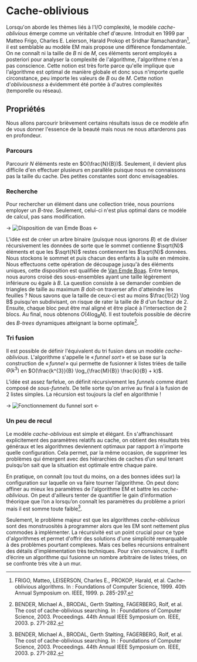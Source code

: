 # Cache-oblivious

Lorsqu'on aborde les thèmes liés à l'I/O complexité, le modèle *cache-oblivious* émerge comme un véritable chef d'œuvre. Introduit en 1999 par Matteo Frigo, Charles E. Leierson, Harald Prokop et Sridhar Ramachandran[^frigo99], il est semblable au modèle EM mais propose une différence fondamentale. On ne connaît ni la taille de $B$ ni de $M$, ces éléments seront employés a posteriori pour analyser la complexité de l'algorithme, l'algorithme n'en a pas conscience. Cette notion est très forte parce qu'elle implique que l'algorithme est optimal de manière globale et donc sous n'importe quelle circonstance, peu importe les valeurs de $B$ ou de $M$. Cette notion d'*obliviousness* a évidemment été portée à d'autres complexités (temporelle ou réseau).

## Propriétés

Nous allons parcourir brièvement certains résultats issus de ce modèle afin de vous donner l'essence de la beauté mais nous ne nous attarderons pas en profondeur.

### Parcours

Parcourir $N$ éléments reste en $O(\frac{N}{B})$. Seulement, il devient plus difficile d'en effectuer plusieurs en parallèle puisque nous ne connaissons pas la taille du cache. Des petites constantes sont donc envisageables.

### Recherche

Pour rechercher un élément dans une collection triée, nous pourrions employer un *B-tree*. Seulement, celui-ci n'est plus optimal dans ce modèle de calcul, pas sans modification.

-> ![Disposition de van Emde Boas](/media/galleries/5209/0305965e-5738-456a-a42e-38a656d74aa6.png) <-

L'idée est de créer un arbre binaire (puisque nous ignorons $B$) et de diviser récursivement les données de sorte que le sommet contienne $\sqrt{N}$ éléments et que les $\sqrt{N}$ restes contiennent les $\sqrt{N}$ données. Nous stockons le sommet et puis chacun des enfants à la suite en mémoire. Nous effectuons cette opération de découpage jusqu'à des éléments uniques, cette disposition est qualifiée de [Van Emde Boas](https://fr.wikipedia.org/wiki/Peter_van_Emde_Boas). Entre temps, nous aurons croisé des sous-ensembles ayant une taille légèrement inférieure ou égale à $B$. La question consiste à se demander combien de triangles de taille au maximum $B$ doit-on traverser afin d'atteindre les feuilles ? Nous savons que la taille de ceux-ci est au moins $\frac{1}{2} \log B$ puisqu'en subdivisant, on risque de rater la taille de $B$ d'un facteur de 2. Ensuite, chaque bloc peut être mal aligné et être placé à l'intersection de 2 blocs. Au final, nous obtenons $O(4 \log_{B} N)$. Il est toutefois possible de décrire des *B-trees* dynamiques atteignant la borne optimale[^bender03].

### Tri fusion

Il est possible de définir l'équivalent du tri fusion dans un modèle *cache-oblivious*. L'algorithme s'appelle le « *funnel sort* » et se base sur la construction de « *funnel* » qui permette de fusionner $k$ listes triées de taille $\Theta(k^{3})$ en $O(\frac{k^{3}}{B} \log_{\frac{M}{B}} \frac{k}{B} + k)$.

L'idée est assez farfelue, on définit récursivement les *funnels* comme étant composé de *sous-funnels*. De telle sorte qu'on arrive au final à la fusion de 2 listes simples. La récursion est toujours la clef en algorithmie !

-> ![Fonctionnement du funnel sort](/media/galleries/5209/f033260b-ac43-4e77-bfee-d567f4a5dd69.png) <-

### Un peu de recul

Le modèle *cache-oblivious* est simple et élégant. En s'affranchissant explicitement des paramètres relatifs au cache, on obtient des résultats très généraux et les algorithmes deviennent optimaux par rapport à n'importe quelle configuration.  Cela permet, par la même occasion, de supprimer les problèmes qui émergent avec des hiérarchies de caches d’un seul tenant puisqu’on sait que la situation est optimale entre chaque paire.

En pratique, on connaît (ou tout du moins, on a des bonnes idées sur) la configuration sur laquelle on va faire tourner l’algorithme. On peut donc affiner au mieux les paramètres de l'algorithme EM et battre les *cache-oblivious*. On peut d'ailleurs tenter de quantifier le gain d’information théorique que l’on a lorsqu’on connaît les paramètres du problème a priori mais il est somme toute faible[^bender03].

Seulement, le problème majeur est que les algorithmes *cache-oblivious* sont des monstruosités à programmer alors que les EM sont nettement plus commodes à implémenter. La récursivité est un point crucial pour ce type d'algorithmes et permet d'offrir des solutions d'une simplicité remarquable à des problèmes pourtant complexes. Mais ces belles récursions entraînent des détails d'implémentation très techniques. Pour s’en convaincre, il suffit d’écrire un algorithme qui fusionne un nombre arbitraire de listes triées, on se confronte très vite à un mur.

[^frigo99]: FRIGO, Matteo, LEISERSON, Charles E., PROKOP, Harald, et al. Cache-oblivious algorithms. In : Foundations of Computer Science, 1999. 40th Annual Symposium on. IEEE, 1999. p. 285-297.
[^bender03]: BENDER, Michael A., BRODAL, Gerth Stølting, FAGERBERG, Rolf, et al. The cost of cache-oblivious searching. In : Foundations of Computer Science, 2003. Proceedings. 44th Annual IEEE Symposium on. IEEE, 2003. p. 271-282.